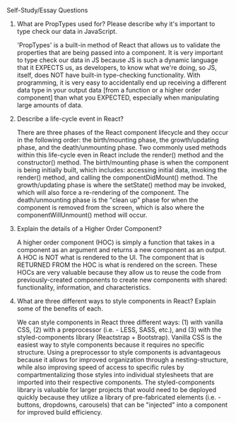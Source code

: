Self-Study/Essay Questions

1) What are PropTypes used for? Please describe why it's important to type check our data in JavaScript.

    'PropTypes' is a built-in method of React that allows us to validate the properties that are being passed into a component. It is very important to type check our data in JS because JS is such a dynamic language that it EXPECTS us, as developers, to know what we're doing, so JS, itself, does NOT have built-in type-checking functionality. With programming, it is very easy to accidentally end up receiving a different data type in your output data [from a function or a higher order component] than what you EXPECTED, especially when manipulating large amounts of data.

2) Describe a life-cycle event in React?

    There are three phases of the React component lifecycle and they occur in the following order: the birth/mounting phase, the growth/updating phase, and the death/unmounting phase. Two commonly used methods within this life-cycle even in React include the render() method and the constructor() method. The birth/mounting phase is when the component is being initially built, which includes: accessing initial data, invoking the render() method, and calling the componentDidMount() method. The growth/updating phase is where the setState() method may be invoked, which will also force a re-rendering of the component. The death/unmounting phase is the "clean up" phase for when the component is removed from the screen, which is also where the componentWillUnmount() method will occur.

3) Explain the details of a Higher Order Component?

    A higher order component (HOC) is simply a function that takes in a component as an argument and returns a new component as an output. A HOC is NOT what is rendered to the UI. The component that is RETURNED FROM the HOC is what is rendered on the screen. These HOCs are very valuable because they allow us to reuse the code from previously-created components to create new components with shared: functionality, information, and characteristics.

4) What are three different ways to style components in React? Explain some of the benefits of each.

    We can style components in React three different ways: (1) with vanilla CSS, (2) with a preprocessor (i.e. - LESS, SASS, etc.), and (3) with the styled-components library (Reactstrap + Bootstrap). Vanilla CSS is the easiest way to style components because it requires no specific structure. Using a preprocessor to style components is advantageous because it allows for improved organization through a nesting-structure, while also improving speed of access to specific rules by compartmentalizing those styles into individual stylesheets that are imported into their respective components. The styled-components library is valuable for larger projects that would need to be deployed quickly because they utilize a library of pre-fabricated elements (i.e. - buttons, dropdowns, carousels) that can be "injected" into a component for improved build efficiency.